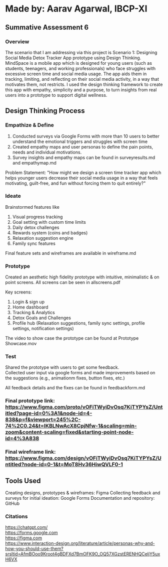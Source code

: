 # Made by: Aarav Agarwal, IBCP-XI
## Summative Assessment 6

### Overview

The scenario that I am addressing via this project is Scenario 1: Designing‬‭ Social‬‭ Media‬‭ Detox‬‭ Tracker‬‭ App‬‭ prototype‬‭ using‬‭ Design‬ Thinking‬‭. MindSpace is a mobile app which is designed for young users (such as students, teenagers, and working professionals) who face struggles with excessive screen time and social media usage. The app aids them in tracking, limiting, and reflecting on their social media activity, in a way that motivates them, not restricts. I used the design thinking framework to create this app with empathy, simplicity and a purpose, to turn insights from real users into a prototype to support digital wellness. <br/>

## Design Thinking Process

### Empathize & Define

1. Conducted surveys via Google Forms with more than 10 users to better understand the emotional triggers and struggles with screen time
2. Created empathy maps and user personas to define the pain points, needs and individual motivations.
3. Survey insights and empathy maps can be found in surveyresults.md and empathymap.md

Problem Statement: "How might we design a screen time tracker app which helps younger users decrease their social media usage in a way that feels motivating, guilt-free, and fun without forcing them to quit entirely?"

### Ideate 

Brainstormed features like
1. Visual progress tracking
2. Goal setting with custom time limits
3. Daily detox challenges
4. Rewards system (coins and badges)
5. Relaxation suggestion engine
6. Family sync features

Final feature sets and wireframes are available in wireframe.md

 

### Prototype 

Created an aesthetic high fidelity prototype with intuitive, minimalistic & on point screens. All screens can be seen in allscreens.pdf 

Key screens: 
1. Login & sign up
2. Home dashboard
3. Tracking & Analytics
4. Detox Goals and Challenges
5. Profile hub (Relaxation suggestions, family sync settings, profile settings, notification settings) 

The video to show case the prototype can be found at Prototype Showcase.mov


### Test

Shared the prototype with users to get some feedback. <br/> 
Collected user input via google forms and made improvements based on the suggestions (e.g., animationm fixes, button fixes, etc.) <br/>

All feedback details and the fixes can be found in feedbackform.md

### Final prototype link: https://www.figma.com/proto/vOFiTWyiDvOsq7KiTYPYsZ/Untitled?page-id=0%3A1&node-id=4-838&p=f&viewport=245%2C-74%2C0.24&t=IKBLNwAcX8CpjNfw-1&scaling=min-zoom&content-scaling=fixed&starting-point-node-id=4%3A838
### Final wireframe link: https://www.figma.com/design/vOFiTWyiDvOsq7KiTYPYsZ/Untitled?node-id=0-1&t=MoT8Hv36HiwQVLF0-1

## Tools Used 

Creating designs, prototypes & wireframes: Figma 
Collecting feedback and surveys for initial ideation: Google Forms 
Documentation and repository: GitHub 


### Citations <br/>
https://chatgpt.com/ <br/>
https://forms.google.com <br/>
https://figma.com <br/>
https://www.interaction-design.org/literature/article/personas-why-and-how-you-should-use-them?srsltid=AfmBOoo9Kroot4gBDFXd7BmOFK9O_OQ57XGzstERENHQCeljY5uxH6VX <br/>


